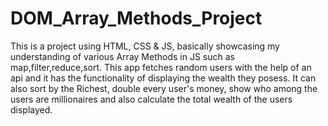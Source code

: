 # DOM_Array_Methods_Project
This is a project using HTML, CSS & JS, basically showcasing my understanding of various Array Methods in JS such as map,filter,reduce,sort. This app fetches random users with the help of an api and it has the functionality of displaying the wealth they posess. It can also sort by the Richest, double every user's money, show who among the users are millionaires and also calculate the total wealth of the users displayed.
